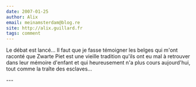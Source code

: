 ```yaml
---
date: 2007-01-25
author: Alix
email: meinamsterdam@blog.re
site: http://alix.guillard.fr
tags: comment
---
```


<p>
Le débat est lancé... Il faut que je fasse témoigner les belges qui m'ont raconté que Zwarte Piet est une vieille tradition qu'ils ont eu mal à retrouver dans leur mémoire d'enfant et qui heureusement n'a plus cours aujourd'hui, tout comme la traîte des esclaves...
</p>
---